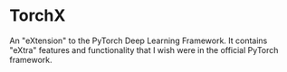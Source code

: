 # TorchX

An "eXtension" to the PyTorch Deep Learning Framework. It contains "eXtra" features and functionality that I wish were in the official PyTorch framework.
